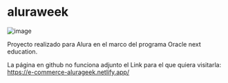 # aluraweek
![image](https://user-images.githubusercontent.com/100524470/208282509-ae63b579-3814-46db-adb2-65fe033135b6.png)

Proyecto realizado para Alura en el marco del programa Oracle next education.

La página en github no funciona adjunto el Link para el que quiera visitarla:
https://e-commerce-alurageek.netlify.app/

